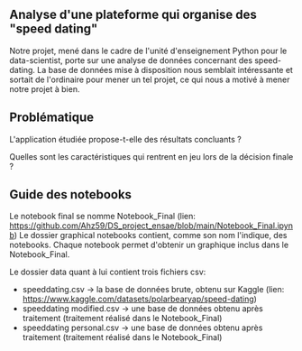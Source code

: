 ## Analyse d'une plateforme qui organise des "speed dating"

Notre projet, mené dans le cadre de l'unité d'enseignement Python pour le data-scientist, porte sur une analyse de données concernant des speed-dating.
La base de données mise à disposition nous semblait intéressante et sortait de l'ordinaire pour mener un tel projet, ce qui nous a motivé à mener notre projet à bien.

## Problématique

L'application étudiée propose-t-elle des résultats concluants ?

Quelles sont les caractéristiques qui rentrent en jeu lors de la décision finale ?

## Guide des notebooks

Le notebook final se nomme Notebook_Final (lien: https://github.com/Ahz59/DS_project_ensae/blob/main/Notebook_Final.ipynb)
Le dossier graphical notebooks contient, comme son nom l'indique, des notebooks. Chaque notebook permet d'obtenir un graphique inclus dans le Notebook_Final.

Le dossier data quant à lui contient trois fichiers csv:

- speeddating.csv -> la base de données brute, obtenu sur Kaggle (lien: https://www.kaggle.com/datasets/polarbearyap/speed-dating)
- speeddating modified.csv -> une base de données obtenu après traitement (traitement réalisé dans le Notebook_Final)
- speeddating personal.csv -> une base de données obtenu après traitement (traitement réalisé dans le Notebook_Final)

